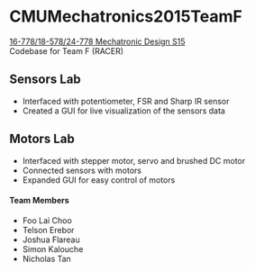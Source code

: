 # CMUMechatronics2015TeamF

[16-778/18-578/24-778 Mechatronic Design S15](https://sites.google.com/site/cmumechatronicdesign/)  
Codebase for Team F (RACER)

## Sensors Lab
- Interfaced with potentiometer, FSR and Sharp IR sensor
- Created a GUI for live visualization of the sensors data

## Motors Lab
- Interfaced with stepper motor, servo and brushed DC motor
- Connected sensors with motors
- Expanded GUI for easy control of motors

#### Team Members
- Foo Lai Choo
- Telson Erebor
- Joshua Flareau
- Simon Kalouche
- Nicholas Tan